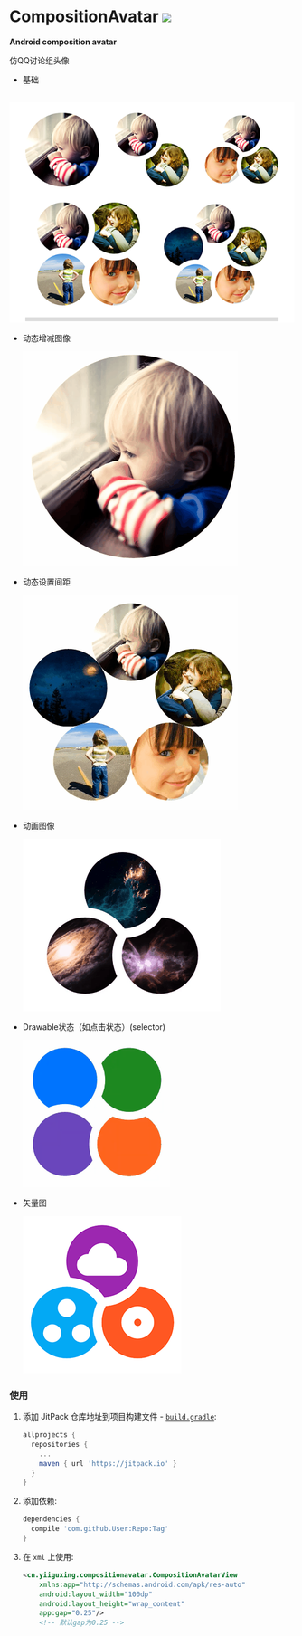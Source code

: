 # CompositionAvatar [![](https://jitpack.io/v/YiiGuxing/CompositionAvatar.svg)](https://jitpack.io/#YiiGuxing/CompositionAvatar)
**Android composition avatar**

仿QQ讨论组头像

- 基础
  
  ![基础](./images/base.png)

- 动态增减图像
  
  ![动态](./images/dynamic_drawables.gif)

- 动态设置间距
  
  ![动态](./images/dynamic_gap.gif)

- 动画图像
  
  ![动画](./images/animation.gif)

- Drawable状态（如点击状态）(selector)
  
  ![状态](./images/state.gif)

- 矢量图
  
  ![状态](./images/vector.png)

### 使用
1. 添加 JitPack 仓库地址到项目构建文件 - [`build.gradle`](./build.gradle):
   ```groovy
   allprojects {
     repositories {
       ...
       maven { url 'https://jitpack.io' }
     }
   }
   ```
2. 添加依赖:
   ```groovy
   dependencies {
     compile 'com.github.User:Repo:Tag'
   }
   ```
3. 在 `xml` 上使用:
   ```xml
   <cn.yiiguxing.compositionavatar.CompositionAvatarView
       xmlns:app="http://schemas.android.com/apk/res-auto"
       android:layout_width="100dp"
       android:layout_height="wrap_content"
       app:gap="0.25"/>
       <!-- 默认gap为0.25 -->
   ```
